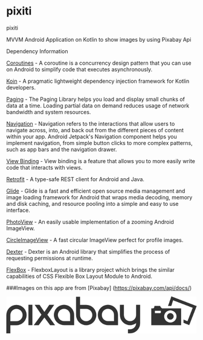 # pixiti

pixiti

MVVM Android Application on Kotlin to show images by using Pixabay Api

Dependency Information

[Coroutines](https://developer.android.com//kotlin/coroutines) - A coroutine is a concurrency design pattern that you can use on Android to simplify code that executes asynchronously.

[Koin](https://github.com/InsertKoinIO/koin) - A pragmatic lightweight dependency injection framework for Kotlin developers.

[Paging](https://developer.android.com/topic/libraries/architecture/paging) - The Paging Library helps you load and display small chunks of data at a time. Loading partial data on demand reduces usage of network bandwidth and system resources.

[Navigation](https://developer.android.com/guide/navigation/navigation-getting-started) - Navigation refers to the interactions that allow users to navigate across, into, and back out from the different pieces of content within your app. Android Jetpack's Navigation component helps you implement navigation, from simple button clicks to more complex patterns, such as app bars and the navigation drawer. 

[View Binding](https://developer.android.com/topic/libraries/view-binding) - View binding is a feature that allows you to more easily write code that interacts with views.

[Retrofit](https://square.github.io/retrofit/) - A type-safe REST client for Android and Java.

[Glide](https://github.com/bumptech/glide) - Glide is a fast and efficient open source media management and image loading framework for Android that wraps media decoding, memory and disk caching, and resource pooling into a simple and easy to use interface.

[PhotoView](https://github.com/chrisbanes/PhotoView) - An easily usable implementation of a zooming Android ImageView.

[CircleImageView](https://github.com/hdodenhof/CircleImageView) - A fast circular ImageView perfect for profile images.

[Dexter](https://github.com/Karumi/Dexter) - Dexter is an Android library that simplifies the process of requesting permissions at runtime.

[FlexBox](https://github.com/google/flexbox-layout) - FlexboxLayout is a library project which brings the similar capabilities of CSS Flexible Box Layout Module to Android.

###Images on this app are from [Pixabay] (https://pixabay.com/api/docs/)

![Pixabay Logo](pixabaylogo.png)
